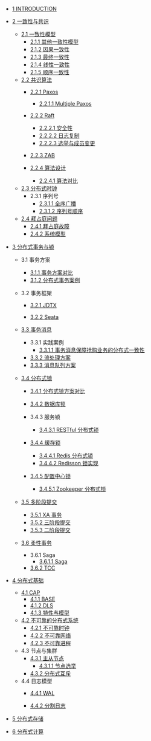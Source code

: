   - [1 INTRODUCTION](/INTRODUCTION.md)
  - [2 一致性与共识](/一致性与共识/README.md)
    - [2.1 一致性模型](/一致性与共识/一致性模型/README.md)
      - [2.1.1 其他一致性模型](/一致性与共识/一致性模型/其他一致性模型.md)
      - [2.1.2 因果一致性](/一致性与共识/一致性模型/因果一致性.md)
      - [2.1.3 最终一致性](/一致性与共识/一致性模型/最终一致性.md)
      - [2.1.4 线性一致性](/一致性与共识/一致性模型/线性一致性.md)
      - [2.1.5 顺序一致性](/一致性与共识/一致性模型/顺序一致性.md)
    - [2.2 共识算法](/一致性与共识/共识算法/README.md)
      - [2.2.1 Paxos](/一致性与共识/共识算法/Paxos/README.md)
        - [2.2.1.1 Multiple Paxos](/一致性与共识/共识算法/Paxos/Multiple-Paxos.md)
      - [2.2.2 Raft](/一致性与共识/共识算法/Raft/README.md)
        - [2.2.2.1 安全性](/一致性与共识/共识算法/Raft/安全性.md)
        - [2.2.2.2 日志复制](/一致性与共识/共识算法/Raft/日志复制.md)
        - [2.2.2.3 选举与成员变更](/一致性与共识/共识算法/Raft/选举与成员变更.md)
      - [2.2.3 ZAB](/一致性与共识/共识算法/ZAB/README.md)
        
      - [2.2.4 算法设计](/一致性与共识/共识算法/算法设计/README.md)
        - [2.2.4.1 算法对比](/一致性与共识/共识算法/算法设计/算法对比.md)
    - [2.3 分布式时钟](/一致性与共识/分布式时钟/README.md)
      - 2.3.1 序列号
        - [2.3.1.1 全序广播](/一致性与共识/分布式时钟/序列号/全序广播.md)
        - [2.3.1.2 序列号顺序](/一致性与共识/分布式时钟/序列号/序列号顺序.md)
    - [2.4 拜占庭问题](/一致性与共识/拜占庭问题/README.md)
      - [2.4.1 拜占庭故障](/一致性与共识/拜占庭问题/拜占庭故障.md)
      - [2.4.2 系统模型](/一致性与共识/拜占庭问题/系统模型.md)
  - [3 分布式事务与锁](/分布式事务与锁/README.md)
    - 3.1 事务方案
      - [3.1.1 事务方案对比](/分布式事务与锁/事务方案/事务方案对比.md)
      - [3.1.2 分布式事务案例](/分布式事务与锁/事务方案/分布式事务案例.md)
    - 3.2 事务框架
      - [3.2.1 JDTX](/分布式事务与锁/事务框架/JDTX/README.md)
        
      - [3.2.2 Seata](/分布式事务与锁/事务框架/Seata/README.md)
        
    - [3.3 事务消息](/分布式事务与锁/事务消息/README.md)
      - 3.3.1 实践案例
        - [3.3.1.1 事务消息保障抢购业务的分布式一致性](/分布式事务与锁/事务消息/实践案例/事务消息保障抢购业务的分布式一致性.md)
      - [3.3.2 流处理方案](/分布式事务与锁/事务消息/流处理方案.md)
      - [3.3.3 消息队列方案](/分布式事务与锁/事务消息/消息队列方案.md)
    - [3.4 分布式锁](/分布式事务与锁/分布式锁/README.md)
      - [3.4.1 分布式锁方案对比](/分布式事务与锁/分布式锁/分布式锁方案对比.md)
      - [3.4.2 数据库锁](/分布式事务与锁/分布式锁/数据库锁/README.md)
        
      - 3.4.3 服务锁
        - [3.4.3.1 RESTful 分布式锁](/分布式事务与锁/分布式锁/服务锁/RESTful%20分布式锁.md)
      - [3.4.4 缓存锁](/分布式事务与锁/分布式锁/缓存锁/README.md)
        - [3.4.4.1 Redis 分布式锁](/分布式事务与锁/分布式锁/缓存锁/Redis%20分布式锁.md)
        - [3.4.4.2 Redisson 锁实现](/分布式事务与锁/分布式锁/缓存锁/Redisson%20锁实现.md)
      - [3.4.5 配置中心锁](/分布式事务与锁/分布式锁/配置中心锁/README.md)
        - [3.4.5.1 Zookeeper 分布式锁](/分布式事务与锁/分布式锁/配置中心锁/Zookeeper%20分布式锁.md)
    - [3.5 多阶段提交](/分布式事务与锁/多阶段提交/README.md)
      - [3.5.1 XA 事务](/分布式事务与锁/多阶段提交/XA%20事务.md)
      - [3.5.2 三阶段提交](/分布式事务与锁/多阶段提交/三阶段提交.md)
      - [3.5.3 二阶段提交](/分布式事务与锁/多阶段提交/二阶段提交.md)
    - [3.6 柔性事务](/分布式事务与锁/柔性事务/README.md)
      - 3.6.1 Saga
        - [3.6.1.1 Saga](/分布式事务与锁/柔性事务/Saga/Saga.md)
      - [3.6.2 TCC](/分布式事务与锁/柔性事务/TCC/README.md)
        
  - [4 分布式基础](/分布式基础/README.md)
    - [4.1 CAP](/分布式基础/CAP/README.md)
      - [4.1.1 BASE](/分布式基础/CAP/BASE.md)
      - [4.1.2 DLS](/分布式基础/CAP/DLS.md)
      - [4.1.3 特性与模型](/分布式基础/CAP/特性与模型.md)
    - [4.2 不可靠的分布式系统](/分布式基础/不可靠的分布式系统/README.md)
      - [4.2.1 不可靠时钟](/分布式基础/不可靠的分布式系统/不可靠时钟.md)
      - [4.2.2 不可靠网络](/分布式基础/不可靠的分布式系统/不可靠网络.md)
      - [4.2.3 不可靠进程](/分布式基础/不可靠的分布式系统/不可靠进程.md)
    - 4.3 节点与集群
      - [4.3.1 主从节点](/分布式基础/节点与集群/主从节点/README.md)
        - [4.3.1.1 节点选举](/分布式基础/节点与集群/主从节点/节点选举.md)
      - [4.3.2 分布式互斥](/分布式基础/节点与集群/分布式互斥.md)
    - 4.4 日志模型
      - [4.4.1 WAL](/分布式基础/日志模型/WAL/README.md)
        
      - [4.4.2 分割日志](/分布式基础/日志模型/分割日志/README.md)
        
  - [5 分布式存储](/分布式存储/README.md)
    
  - [6 分布式计算](/分布式计算/README.md)
    